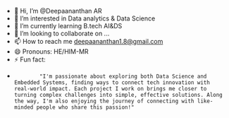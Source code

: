 - 👋 Hi, I’m @Deepaananthan AR
- 👀 I’m interested in Data analytics & Data Science
- 🌱 I’m currently learning B.tech AI&DS
- 💞️ I’m looking to collaborate on ...
- 📫 How to reach me deepaananthan1.8@gmail.com
- 😄 Pronouns: HE/HIM-MR
- ⚡ Fun fact:
-             "I'm passionate about exploring both Data Science and Embedded Systems, finding ways to connect tech innovation with real-world impact. Each project I work on brings me closer to turning complex challenges into simple, effective solutions. Along the way, I'm also enjoying the journey of connecting with like-minded people who share this passion!"
